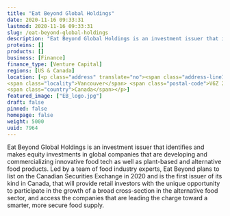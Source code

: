 ```yaml
---
title: "Eat Beyond Global Holdings"
date: 2020-11-16 09:33:31
lastmod: 2020-11-16 09:33:31
slug: /eat-beyond-global-holdings
description: "Eat Beyond Global Holdings is an investment issuer that identifies and makes equity investments in global companies that are developing and commercializing innovative food tech as well as plant-based and alternative food products."
proteins: []
products: []
business: [Finance]
finance_type: [Venture Capital]
regions: [US & Canada]
location: [<p class="address" translate="no"><span class="address-line1">Robson Street</span><br>
<span class="locality">Vancouver</span> <span class="postal-code">V6Z 2E7</span><br>
<span class="country">Canada</span></p>]
featured_image: ["EB_logo.jpg"]
draft: false
pinned: false
homepage: false
weight: 5000
uuid: 7964
---
```

<p>Eat Beyond Global Holdings is an investment issuer that identifies and makes equity investments in global companies that are developing and commercializing innovative food tech as well as plant-based and alternative food products. Led by a team of food industry experts, Eat Beyond plans to list on the Canadian Securities Exchange in 2020 and is the first issuer of its kind in Canada, that will provide retail investors with the unique opportunity to participate in the growth of a broad cross-section in the alternative food sector, and access the companies that are leading the charge toward a smarter, more secure food supply.</p>
